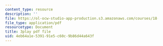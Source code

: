 ```yaml
---
content_type: resource
description: ''
file: https://ol-ocw-studio-app-production.s3.amazonaws.com/courses/18-01sc-single-variable-calculus-fall-2010/4eb64a1e539191e5c60c9b86d44a643f_9v25gg2qJYE.pdf
file_type: application/pdf
resourcetype: Document
title: 3play pdf file
uid: 4eb64a1e-5391-91e5-c60c-9b86d44a643f
---
```

